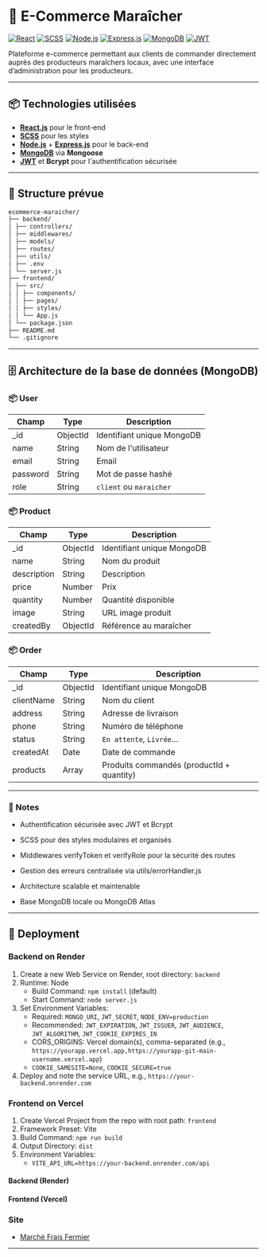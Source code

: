# 🥕 E-Commerce Maraîcher

[![React](https://img.shields.io/badge/React-20232A?style=for-the-badge&logo=react&logoColor=61DAFB)](https://reactjs.org/)
[![SCSS](https://img.shields.io/badge/SCSS-CC6699?style=for-the-badge&logo=sass&logoColor=white)](https://sass-lang.com/)
[![Node.js](https://img.shields.io/badge/Node.js-339933?style=for-the-badge&logo=nodedotjs&logoColor=white)](https://nodejs.org/)
[![Express.js](https://img.shields.io/badge/Express.js-000000?style=for-the-badge&logo=express&logoColor=white)](https://expressjs.com/)
[![MongoDB](https://img.shields.io/badge/MongoDB-47A248?style=for-the-badge&logo=mongodb&logoColor=white)](https://www.mongodb.com/)
[![JWT](https://img.shields.io/badge/JWT-000000?style=for-the-badge&logo=JSON%20web%20tokens&logoColor=white)](https://jwt.io/)

Plateforme e-commerce permettant aux clients de commander directement auprès des producteurs maraîchers locaux, avec une interface d’administration pour les producteurs.

---

## 📦 Technologies utilisées

- **[React.js](https://reactjs.org/)** pour le front-end
- **[SCSS](https://sass-lang.com/)** pour les styles
- **[Node.js](https://nodejs.org/)** + **[Express.js](https://expressjs.com/)** pour le back-end
- **[MongoDB](https://www.mongodb.com/)** via **Mongoose**
- **[JWT](https://jwt.io/)** et **Bcrypt** pour l'authentification sécurisée

---
## 📂 Structure prévue

```bash
ecommerce-maraicher/
├── backend/
│ ├── controllers/
│ ├── middlewares/
│ ├── models/
│ ├── routes/
│ ├── utils/
│ ├── .env
│ └── server.js
├── frontend/
│ ├── src/
│ │ ├── components/
│ │ ├── pages/
│ │ ├── styles/
│ │ └── App.js
│ └── package.json
├── README.md
└── .gitignore
```
---

## 🗄️ Architecture de la base de données (MongoDB)

### 📦 User
| Champ    | Type     | Description                |
| -------- | -------- | -------------------------- |
| _id      | ObjectId | Identifiant unique MongoDB |
| name     | String   | Nom de l'utilisateur       |
| email    | String   | Email                      |
| password | String   | Mot de passe hashé         |
| role     | String   | `client` ou `maraicher`    |

### 📦 Product
| Champ       | Type     | Description                |
| ----------- | -------- | -------------------------- |
| _id         | ObjectId | Identifiant unique MongoDB |
| name        | String   | Nom du produit             |
| description | String   | Description                |
| price       | Number   | Prix                       |
| quantity    | Number   | Quantité disponible        |
| image       | String   | URL image produit          |
| createdBy   | ObjectId | Référence au maraîcher     |

### 📦 Order
| Champ      | Type     | Description                               |
| ---------- | -------- | ----------------------------------------- |
| _id        | ObjectId | Identifiant unique MongoDB                |
| clientName | String   | Nom du client                             |
| address    | String   | Adresse de livraison                      |
| phone      | String   | Numéro de téléphone                       |
| status     | String   | `En attente`, `Livrée`…                   |
| createdAt  | Date     | Date de commande                          |
| products   | Array    | Produits commandés (productId + quantity) |

---

### 📖 Notes
- Authentification sécurisée avec JWT et Bcrypt

- SCSS pour des styles modulaires et organisés

- Middlewares verifyToken et verifyRole pour la sécurité des routes

- Gestion des erreurs centralisée via utils/errorHandler.js

- Architecture scalable et maintenable

- Base MongoDB locale ou MongoDB Atlas

---

## 🚀 Deployment

### Backend on Render

1. Create a new Web Service on Render, root directory: `backend`
2. Runtime: Node
   - Build Command: `npm install` (default)
   - Start Command: `node server.js`
3. Set Environment Variables:
   - Required: `MONGO_URI`, `JWT_SECRET`, `NODE_ENV=production`
   - Recommended: `JWT_EXPIRATION`, `JWT_ISSUER`, `JWT_AUDIENCE`, `JWT_ALGORITHM`, `JWT_COOKIE_EXPIRES_IN`
   - CORS_ORIGINS: Vercel domain(s), comma-separated (e.g., `https://yourapp.vercel.app,https://yourapp-git-main-username.vercel.app`)
   - `COOKIE_SAMESITE=None`, `COOKIE_SECURE=true`
4. Deploy and note the service URL, e.g., `https://your-backend.onrender.com`

### Frontend on Vercel

1. Create Vercel Project from the repo with root path: `frontend`
2. Framework Preset: Vite
3. Build Command: `npm run build`
4. Output Directory: `dist`
5. Environment Variables:
   - `VITE_API_URL=https://your-backend.onrender.com/api`

#### Backend (Render)

#### Frontend (Vercel)

### Site
- [Marché Frais Fermier](https://mff-weld.vercel.app/)

---
